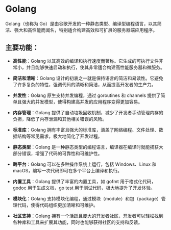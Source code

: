 # Golang

Golang（也称为 Go）是由谷歌开发的一种静态类型、编译型编程语言，以其简洁、强大和高性能而闻名，特别适合构建高效和可扩展的服务器端应用程序。

## 主要功能：

- **高性能**：Golang 以其高效的编译和执行速度而著称。它生成的可执行文件非常小，并且能够快速启动和执行，使其非常适合构建高性能服务器和微服务。

- **简洁和清晰**：Golang 设计的初衷之一就是保持语言的简洁和易读性。它避免了许多复杂的特性，强调代码的清晰和简洁，从而提高开发者的生产力。

- **并发性**：Golang 原生支持并发编程，通过 goroutines 和 channels 提供了简单且强大的并发模型，使得构建高并发的应用程序变得更加容易。

- **内存管理**：Golang 提供了自动垃圾回收机制，减少了开发者手动管理内存的负担，降低了内存泄漏和其他相关错误的风险。

- **标准库**：Golang 拥有丰富且强大的标准库，涵盖了网络编程、文件处理、数据结构等常见需求，极大地简化了开发过程。

- **静态类型**：Golang 是一种静态类型的编程语言，编译器在编译时就能捕获大部分错误，增强了代码的可靠性和可维护性。

- **跨平台**：Golang 可以在多种操作系统上运行，包括 Windows、Linux 和 macOS，编写一次代码即可在多个平台上编译和执行。

- **内置工具**：Golang 提供了丰富的内置工具，如 gofmt 用于格式化代码，godoc 用于生成文档，go test 用于测试代码，极大地提升了开发体验。

- **模块化**：Golang 支持模块化编程，通过模块（module）和包（package）管理代码，使得代码组织更加清晰和可维护。

- **社区支持**：Golang 拥有一个活跃且庞大的开发者社区，开发者可以轻松找到各种库和工具来扩展其功能，同时也能够获得社区的支持和反馈。
